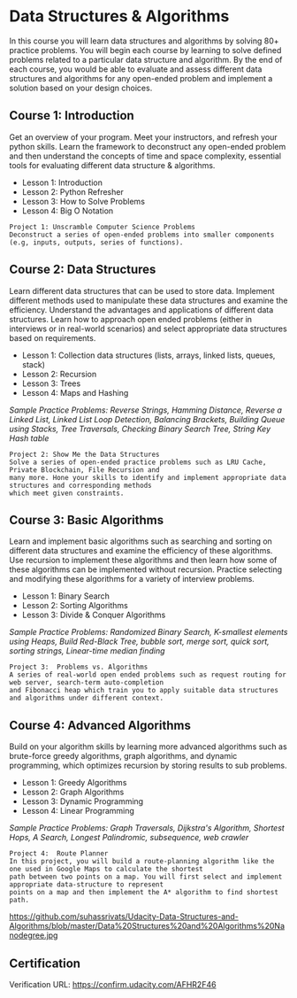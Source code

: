 # Data Structures & Algorithms
In this course you will learn data structures and algorithms by solving 80+ practice problems. You will begin each course by learning to solve defined problems related to a particular data structure and algorithm. By the end of each course, you would be able to evaluate and assess different data structures and algorithms for any open-ended problem and implement a solution based on your design choices.

## Course 1: Introduction

Get an overview of your program. Meet your instructors, and refresh your python skills. Learn the framework to
deconstruct any open-ended problem and then understand the concepts of time and space complexity, essential tools
for evaluating different data structure & algorithms.
- Lesson 1: Introduction
- Lesson 2: Python Refresher
- Lesson 3: How to Solve Problems
- Lesson 4: Big O Notation
```
Project 1: Unscramble Computer Science Problems
Deconstruct a series of open-ended problems into smaller components (e.g, inputs, outputs, series of functions).
```
## Course 2: Data Structures


Learn different data structures that can be used to store data. Implement different methods used to manipulate these
data structures and examine the efficiency. Understand the advantages and applications of different data structures.
Learn how to approach open ended problems (either in interviews or in real-world scenarios) and select appropriate
data structures based on requirements.
- Lesson 1: Collection data structures (lists, arrays, linked lists, queues, stack)
- Lesson 2: Recursion
- Lesson 3: Trees
- Lesson 4: Maps and Hashing

*Sample Practice Problems: Reverse Strings, Hamming Distance, Reverse a Linked List, Linked List Loop Detection,*
*Balancing Brackets, Building Queue using Stacks, Tree Traversals, Checking Binary Search Tree, String Key Hash*
*table*


```
Project 2: Show Me the Data Structures
Solve a series of open-ended practice problems such as LRU Cache, Private Blockchain, File Recursion and
many more. Hone your skills to identify and implement appropriate data structures and corresponding methods
which meet given constraints.
```
## Course 3: Basic Algorithms

Learn and implement basic algorithms such as searching and sorting on different data structures and examine the
efficiency of these algorithms. Use recursion to implement these algorithms and then learn how some of these
algorithms can be implemented without recursion. Practice selecting and modifying these algorithms for a variety of
interview problems.
- Lesson 1: Binary Search
- Lesson 2: Sorting Algorithms
- Lesson 3: Divide & Conquer Algorithms

*Sample Practice Problems: Randomized Binary Search, K-smallest elements using Heaps, Build Red-Black Tree,*
*bubble sort, merge sort, quick sort, sorting strings, Linear-time median finding*

```
Project 3: ​ Problems vs. Algorithms
A series of real-world open ended problems such as request routing for web server, search-term auto-completion
and Fibonacci heap which train you to apply suitable data structures and algorithms under different context.
```
## Course 4: Advanced Algorithms

Build on your algorithm skills by learning more advanced algorithms such as brute-force greedy algorithms, graph
algorithms, and dynamic programming, which optimizes recursion by storing results to sub problems.
- Lesson 1: Greedy Algorithms
- Lesson 2: Graph Algorithms
- Lesson 3: Dynamic Programming
- Lesson 4: Linear Programming

*Sample Practice Problems: Graph Traversals, Dijkstra's Algorithm, Shortest Hops, A Search, Longest Palindromic, subsequence, web crawler*

```
Project 4: ​ Route Planner
In this project, you will build a route-planning algorithm like the one used in Google Maps to calculate the shortest
path between two points on a map. You will first select and implement appropriate data-structure to represent
points on a map and then implement the A* algorithm to find shortest path.
```

https://github.com/suhassrivats/Udacity-Data-Structures-and-Algorithms/blob/master/Data%20Structures%20and%20Algorithms%20Nanodegree.jpg

## Certification

Verification URL: https://confirm.udacity.com/AFHR2F46
